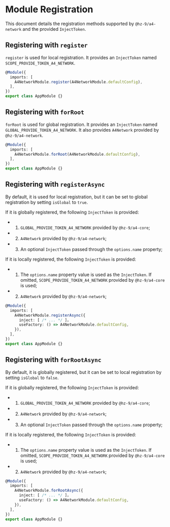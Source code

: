 # Module Registration

This document details the registration methods supported by `@hz-9/a4-network` and the provided `InjectToken`.

## Registering with `register`

`register` is used for local registration. It provides an `InjectToken` named `SCOPE_PROVIDE_TOKEN_A4_NETWORK`.

``` ts
@Module({
  imports: [
    A4NetworkModule.register(A4NetworkModule.defaultConfig),
  ],
})
export class AppModule {}

```

## Registering with `forRoot`

`forRoot` is used for global registration. It provides an `InjectToken` named `GLOBAL_PROVIDE_TOKEN_A4_NETWORK`. It also provides `A4Network` provided by `@hz-9/a4-network`.

``` ts
@Module({
  imports: [
    A4NetworkModule.forRoot(A4NetworkModule.defaultConfig),
  ],
})
export class AppModule {}

```

## Registering with `registerAsync`

By default, it is used for local registration, but it can be set to global registration by setting `isGlobal` to `true`.

If it is globally registered, the following `InjectToken` is provided:

- 1. `GLOBAL_PROVIDE_TOKEN_A4_NETWORK` provided by `@hz-9/a4-core`;
- 2. `A4Network` provided by `@hz-9/a4-network`;
- 3. An optional `InjectToken` passed through the `options.name` property;

If it is locally registered, the following `InjectToken` is provided:

- 1. The `options.name` property value is used as the `InjectToken`. If omitted, `SCOPE_PROVIDE_TOKEN_A4_NETWORK` provided by `@hz-9/a4-core` is used;
- 2. `A4Network` provided by `@hz-9/a4-network`;

``` ts
@Module({
  imports: [
    A4NetworkModule.registerAsync({
      inject: [ /* ... */ ]，
      useFactory: () => A4NetworkModule.defaultConfig,
    }),
  ],
})
export class AppModule {}

```

## Registering with `forRootAsync`

By default, it is globally registered, but it can be set to local registration by setting `isGlobal` to `false`.

If it is globally registered, the following `InjectToken` is provided:

- 1. `GLOBAL_PROVIDE_TOKEN_A4_NETWORK` provided by `@hz-9/a4-core`;
- 2. `A4Network` provided by `@hz-9/a4-network`;
- 3. An optional `InjectToken` passed through the `options.name` property;

If it is locally registered, the following `InjectToken` is provided:

- 1. The `options.name` property value is used as the `InjectToken`. If omitted, `SCOPE_PROVIDE_TOKEN_A4_NETWORK` provided by `@hz-9/a4-core` is used;
- 2. `A4Network` provided by `@hz-9/a4-network`;

``` ts
@Module({
  imports: [
    A4NetworkModule.forRootAsync({
      inject: [ /* ... */ ]，
      useFactory: () => A4NetworkModule.defaultConfig,
    }),
  ],
})
export class AppModule {}

```
